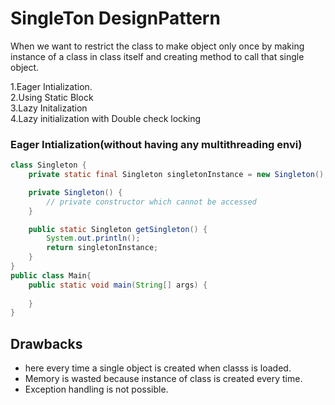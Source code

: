 # SingleTon DesignPattern

When we want to restrict the class to make object only once by
making  instance of a class in class itself and creating method to call that 
single object.

1.Eager Intialization.\
2.Using Static Block\
3.Lazy Initalization\
4.Lazy initialization with Double check locking
### Eager Intialization(without having any multithreading envi)


````java
class Singleton {
    private static final Singleton singletonInstance = new Singleton();

    private Singleton() {
        // private constructor which cannot be accessed 
    }

    public static Singleton getSingleton() {
        System.out.println();
        return singletonInstance;
    }
}
public class Main{
    public static void main(String[] args) {
        
    }
}

````
## Drawbacks
* here every time a single object is created when classs is loaded.
* Memory is wasted because instance of class is created every time.
* Exception handling is not possible.

